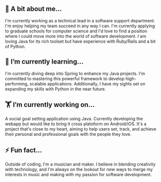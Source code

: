 ## 🔭 A bit about me...
I'm currently working as a technical lead in a software support department. I'm enjoy helping my team succeed in any way I can. I'm currently applying to graduate schools for computer science and I'd love to find a position where I could move more into the world of software development. I am loving Java for its rich toolset but have experience with Ruby/Rails and a bit of Python.

## 🌱 I’m currently learning...
I'm currently diving deep into Spring to enhance my Java projects. I'm committed to mastering this powerful framework to develop high-performing, scalable applications. Additionally, I have my sights set on expanding my skills with Python in the near future.

## 🏋️ I’m currently working on...
A social goal setting application using Java. Currently developing the webapp but would like to bring it cross platoform on Android/iOS. It's a project that's close to my heart, aiming to help users set, track, and achieve their personal and professional goals with the people they love. 

## ⚡ Fun fact...
Outside of coding, I'm a musician and maker. I believe in blending creativity with technology, and I'm always on the lookout for new ways to merge my interests in music and making with my passion for software development.
